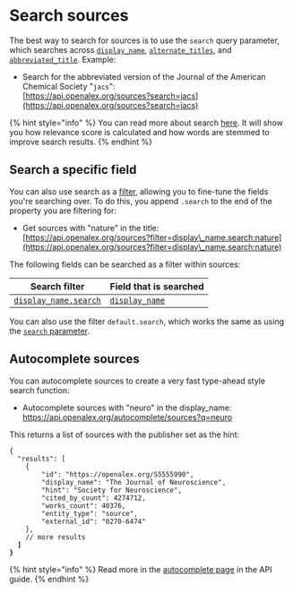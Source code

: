 # Search sources

The best way to search for sources is to use the `search` query parameter, which searches across [`display_name`](broken-reference), [`alternate_titles`](broken-reference), and [`abbreviated_title`](broken-reference). Example:

* Search for the abbreviated version of the Journal of the American Chemical Society "`jacs`":\
  [https://api.openalex.org/sources?search=jacs](https://api.openalex.org/sources?search=jacs)

{% hint style="info" %}
You can read more about search [here](../get-lists-of-entities/search-entities.md). It will show you how relevance score is calculated and how words are stemmed to improve search results.
{% endhint %}

## Search a specific field

You can also use search as a [filter](broken-reference), allowing you to fine-tune the fields you're searching over. To do this, you append `.search` to the end of the property you are filtering for:

* Get sources with "nature" in the title:\
  [https://api.openalex.org/sources?filter=display\_name.search:nature](https://api.openalex.org/sources?filter=display\_name.search:nature)

The following fields can be searched as a filter within sources:

| Search filter                                                              | Field that is searched             |
| -------------------------------------------------------------------------- | ---------------------------------- |
| [`display_name.search`](../filters/filter-sources.md#display\_name.search) | [`display_name`](broken-reference) |

You can also use the filter `default.search`, which works the same as using the [`search` parameter](search-sources.md#search-sources).

## Autocomplete sources

You can autocomplete sources to create a very fast type-ahead style search function:

* Autocomplete sources with "neuro" in the display\_name:\
  https://api.openalex.org/autocomplete/sources?q=neuro

This returns a list of sources with the publisher set as the hint:

<pre class="language-json"><code class="lang-json">{ 
  "results": [
    {
        "id": "https://openalex.org/S5555990",
        "display_name": "The Journal of Neuroscience",
        "hint": "Society for Neuroscience",
        "cited_by_count": 4274712,
        "works_count": 40376,
        "entity_type": "source",
        "external_id": "0270-6474"
    },
    // more results
<strong>  ]
</strong><strong>}
</strong></code></pre>

{% hint style="info" %}
Read more in the [autocomplete page](../get-lists-of-entities/autocomplete-entities.md) in the API guide.
{% endhint %}
